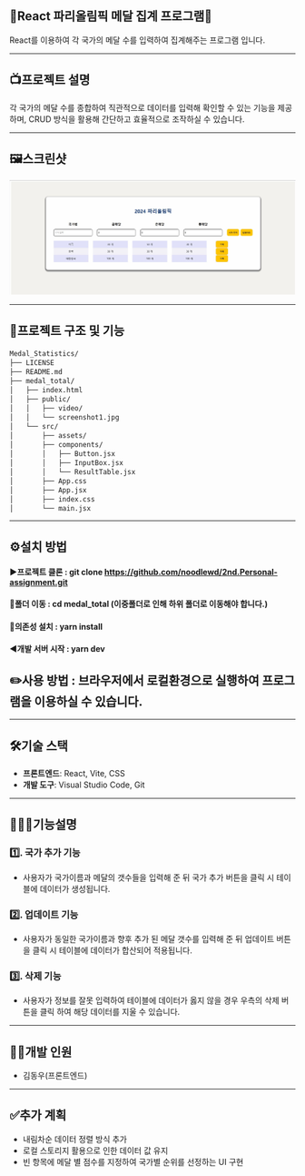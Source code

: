 <h2>🏅React 파리올림픽 메달 집계 프로그램🏅</h2>
React를 이용하여 각 국가의 메달 수를 입력하여 집계해주는 프로그램 입니다.


---


## 📺프로젝트 설명
각 국가의 메달 수를 종합하여 직관적으로 데이터를 입력해 확인할 수 있는 기능을 제공하며, CRUD 방식을 활용해 간단하고 효율적으로 조작하실 수 있습니다.


---

## 🖼️스크린샷
![스크린샷](./medal_total/public/screenshot1.JPG)


---


## 🌟프로젝트 구조 및 기능

```plaintext
Medal_Statistics/
├── LICENSE
├── README.md
├── medal_total/
│   ├── index.html
│   ├── public/
│   │   ├── video/
│   │   └── screenshot1.jpg
│   └── src/
│       ├── assets/
│       ├── components/
│       │   ├── Button.jsx
│       │   ├── InputBox.jsx
│       │   └── ResultTable.jsx
│       ├── App.css
│       ├── App.jsx
│       ├── index.css
│       └── main.jsx
```


---
## ⚙️설치 방법

#### ▶️프로젝트 클론 : git clone https://github.com/noodlewd/2nd.Personal-assignment.git
                                          
#### 🔽폴더 이동 : cd medal_total (이중폴더로 인해 하위 폴더로 이동해야 합니다.)
                                          
#### 🔽의존성 설치 : yarn install
                                          
#### ◀️개발 서버 시작 : yarn dev

## ✏️사용 방법 : 브라우저에서 로컬환경으로 실행하여 프로그램을 이용하실 수 있습니다.


---


## 🛠️기술 스택
- **프론트엔드**: React, Vite, CSS
- **개발 도구**: Visual Studio Code, Git



---




## 👨🏻‍🏫기능설명

### 1️⃣. 국가 추가 기능
 - 사용자가 국가이름과 메달의 갯수들을 입력해 준 뒤 국가 추가 버튼을 클릭 시 테이블에 데이터가 생성됩니다.

### 2️⃣. 업데이트 기능
 - 사용자가 동일한 국가이름과 향후 추가 된 메달 갯수를 입력해 준 뒤 업데이트 버튼을 클릭 시 테이블에 데이터가 합산되어 적용됩니다.

### 3️⃣. 삭제 기능
 - 사용자가 정보를 잘못 입력하여 테이블에 데이터가 옳지 않을 경우 우측의 삭제 버튼을 클릭 하여 해당 데이터를 지울 수 있습니다.


---

## 👨‍💻개발 인원
- 김동우(프론트엔드)


---


## ✅추가 계획
- 내림차순 데이터 정렬 방식 추가
- 로컬 스토리지 활용으로 인한 데이터 값 유지
- 빈 항목에 메달 별 점수를 지정하여 국가별 순위를 선정하는 UI 구현

